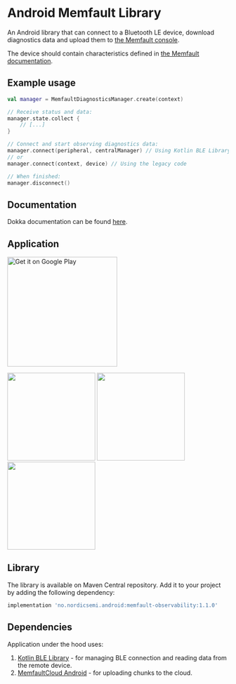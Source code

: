 # Android Memfault Library

An Android library that can connect to a Bluetooth LE device, download diagnostics data and upload them to [the Memfault console](https://docs.memfault.com).

The device should contain characteristics defined in [the Memfault documentation](https://docs.memfault.com/docs/mcu/mds).

## Example usage

```kotlin
val manager = MemfaultDiagnosticsManager.create(context)

// Receive status and data:
manager.state.collect {
    // [...]
}

// Connect and start observing diagnostics data:
manager.connect(peripheral, centralManager) // Using Kotlin BLE Library
// or
manager.connect(context, device) // Using the legacy code

// When finished:
manager.disconnect()
```

## Documentation

Dokka documentation can be found [here](https://nordicsemiconductor.github.io/Android-Memfault-Library/html/index.html).

## Application

<a href='https://play.google.com/store/apps/details?id=no.nordicsemi.memfault'><img alt='Get it on Google Play' src='https://play.google.com/intl/en_us/badges/static/images/badges/en_badge_web_generic.png' width='250'/></a>

<img src="https://play-lh.googleusercontent.com/Mu4RHwGVpQtvkgq5ExluQNw3ZemvGZlCnrpNnEHfTznx4-7wBYWD48ZM6R0iPbiopw=w2560-h1440" width="200"> <img src="https://play-lh.googleusercontent.com/H4zNJPS3Wa6XfWYpEC-1_WZ7i2KGI4HkiymornuR3cqOS94cb6grrbqI49D2b-AdckM=w2560-h1440" width="200"> <img src="https://play-lh.googleusercontent.com/uH9jN5JnRq3s796j3IE0Ab28z_POuiy3_FSIXbjZASqQUGMuz49CR665FER9HpBqO-w=w2560-h1440" width="200">

## Library

The library is available on Maven Central repository. Add it to your project by adding the following dependency:

```Groovy
implementation 'no.nordicsemi.android:memfault-observability:1.1.0'
```

## Dependencies
Application under the hood uses:
1. [Kotlin BLE Library](https://github.com/NordicSemiconductor/Kotlin-BLE-Library) - for managing BLE connection and reading data from the remote device.
2. [MemfaultCloud Android](https://github.com/memfault/memfault-cloud-android) - for uploading chunks to the cloud.
